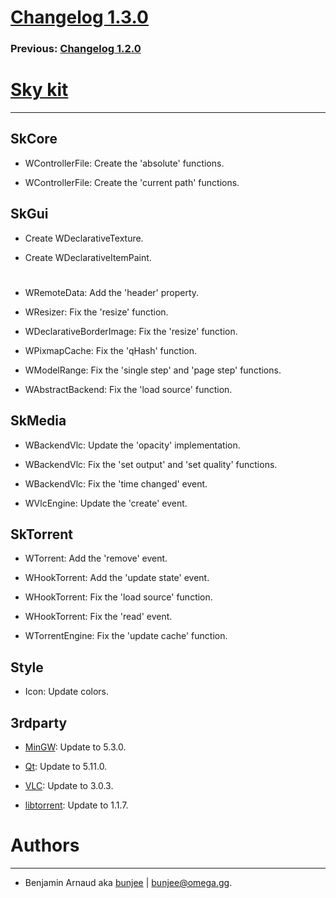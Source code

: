 # [Changelog 1.3.0](http://omega.gg/Sky/changes/1.3.0.html)

### Previous: [Changelog 1.2.0](1.2.0.html)

# [Sky kit](http://omega.gg/Sky)
---

## SkCore

- WControllerFile: Create the 'absolute' functions.

- WControllerFile: Create the 'current path' functions.


## SkGui

- Create WDeclarativeTexture.

- Create WDeclarativeItemPaint.

#

- WRemoteData: Add the 'header' property.

- WResizer: Fix the 'resize' function.

- WDeclarativeBorderImage: Fix the 'resize' function.

- WPixmapCache: Fix the 'qHash' function.

- WModelRange: Fix the 'single step' and 'page step' functions.

- WAbstractBackend: Fix the 'load source' function.


## SkMedia

- WBackendVlc: Update the 'opacity' implementation.

- WBackendVlc: Fix the 'set output' and 'set quality' functions.

- WBackendVlc: Fix the 'time changed' event.

- WVlcEngine: Update the 'create' event.


## SkTorrent

- WTorrent: Add the 'remove' event.

- WHookTorrent: Add the 'update state' event.

- WHookTorrent: Fix the 'load source' function.

- WHookTorrent: Fix the 'read' event.

- WTorrentEngine: Fix the 'update cache' function.


## Style

- Icon: Update colors.


## 3rdparty

- [MinGW](https://sourceforge.net/projects/mingw): Update to 5.3.0.

- [Qt](http://download.qt.io/official_releases/qt): Update to 5.11.0.

- [VLC](http://github.com/videolan/vlc): Update to 3.0.3.

- [libtorrent](http://github.com/arvidn/libtorrent): Update to 1.1.7.


# Authors
---

- Benjamin Arnaud aka [bunjee](http://bunjee.me) | <bunjee@omega.gg>.
